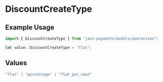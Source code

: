 # DiscountCreateType

## Example Usage

```typescript
import { DiscountCreateType } from "jani-payments/models/operations";

let value: DiscountCreateType = "flat";
```

## Values

```typescript
"flat" | "percentage" | "flat_per_seat"
```